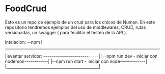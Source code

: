 # FoodCrud
Esto es un repo de ejemplo de un crud para los chicos de Numen.
En este repositorio tendremos ejemplos del uso de middlewares, CRUD, rutas versionadas, un swagger ( para fecilitar el testeo de la API ).

intalacion: 
--npm i


_________________________________________________
|levantar servidor: ----------------------------|
|--npm run dev - iniciar con nodemon------------|
|--npm run start - iniciar con node-------------|
|_______________________________________________|   
